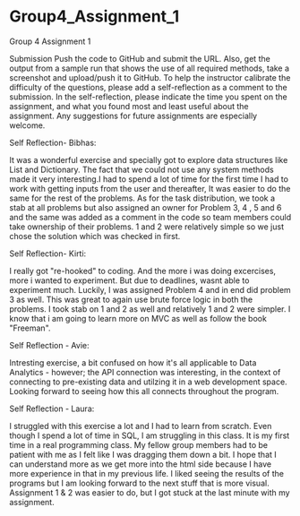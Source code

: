 # Group4_Assignment_1
Group 4 Assignment 1

Submission
Push the code to GitHub and submit the URL. Also, get the output from a sample run that shows the use of all required methods, take a screenshot and upload/push it to GitHub. To help the instructor calibrate the difficulty of the questions, please add a self-reflection as a comment to the submission. In the self-reflection, please indicate the time you spent on the assignment, and what you found most and least useful about the assignment. Any suggestions for future assignments are especially welcome.

Self Reflection- Bibhas:

It was a wonderful exercise and specially got to explore data structures like List and Dictionary. The fact that we could not use any system methods made it very interesting.I had to spend a lot of time for the first time I had to work with getting inputs from the user and thereafter, It was easier to do the same for the rest of the problems. As for the task distribution, we took a stab at all problems but also assigned an owner for Problem 3, 4 , 5 and 6 and the same was added as a comment in the code so team members could take ownership of their problems. 1 and 2 were relatively simple so we just chose the solution which was checked in first.

Self Reflection- Kirti:

I really got "re-hooked" to coding. And the more i was doing excercises, more i wanted to experiment. But due to deadlines, wasnt able to experiment much. Luckily, I was assigned Problem 4 and in end did problem 3 as well. This was great to again use brute force logic in both the problems. I took stab on 1 and 2 as well and relatively 1 and 2 were simpler. I know that i am going to learn more on MVC as well as follow the book "Freeman".

Self Reflection - Avie: 

Intresting exercise, a bit confused on how it's all applicable to Data Analytics - however; the API connection was interesting, in the context of connecting to pre-existing data and utilzing it in a web development space. Looking forward to seeing how this all connects throughout the program. 

Self Reflection - Laura:

I struggled with this exercise a lot and I had to learn from scratch. Even though I spend a lot of time in SQL, I am struggling in this class. It is my first time in a real programming class. My fellow group members had to be patient with me as I felt like I was dragging them down a bit. I hope that I can understand more as we get more into the html side because I have more experience in that in my previous life. I liked seeing the results of the programs but I am looking forward to the next stuff that is more visual. Assignment 1 & 2 was easier to do, but I got stuck at the last minute with my assignment. 
